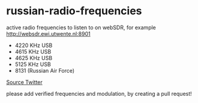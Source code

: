 # russian-radio-frequencies
active radio frequencies to listen to on webSDR, for example http://websdr.ewi.utwente.nl:8901
- 4220 KHz USB
- 4615 KHz USB
- 4625 KHz USB
- 5125 KHz USB
- 8131 (Russian Air Force)


[Source Twitter](https://twitter.com/DeepNetAnon/status/1497772231816065028)

please add verified frequencies and modulation, by creating a pull request! 
